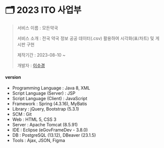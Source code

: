 # 🗂️ 2023 ITO 사업부

> 서비스 이름 : 모든약국
> 
> 서비스 소개 : 전국 약국 정보 공공 데이터(.csv) 활용하여 시각화(표/차트) 및 게시판 구현
> 
> 제작기간 : 2023-08-10 ~
> 
> 개발자 : [이수경](https://github.com/code-sum)



#### version

- Programming Language : Java 8, XML
- Script Language (Server) : JSP
- Script Language (Client) : JavaScript
- Framework : Spring (4.3.16), MyBatis
- Library :  jQuery, Bootstrap (5.3.1)
- SCM : Git
- Web : HTML 5, CSS 3
- Server : Apache Tomcat (8.5.91)
- IDE : Eclipse (eGovFrameDev - 3.8.0)
- DB : PostgreSQL (13.12), DBeaver (23.1.5)
- Tools : Ajax, JSON, Figma